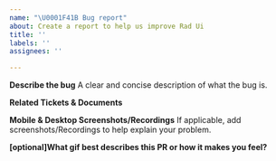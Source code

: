 ```yaml
---
name: "\U0001F41B Bug report"
about: Create a report to help us improve Rad Ui
title: ''
labels: ''
assignees: ''

---
```


**Describe the bug**
A clear and concise description of what the bug is.

**Related Tickets & Documents**


**Mobile & Desktop Screenshots/Recordings**
If applicable, add screenshots/Recordings to help explain your problem.

**[optional]What gif best describes this PR or how it makes you feel?**
